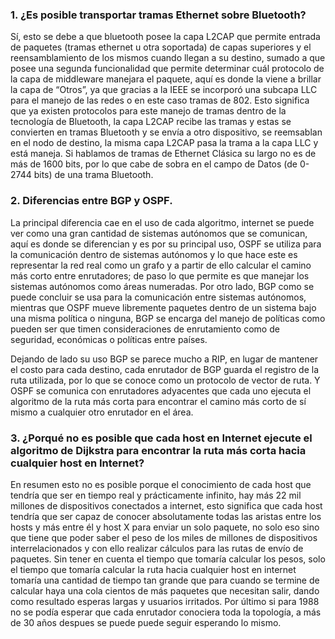 ### 1. ¿Es posible transportar tramas Ethernet sobre Bluetooth?
Sí, esto se debe a que bluetooth posee la capa L2CAP que permite entrada de paquetes (tramas ethernet u otra soportada) de capas superiores y el reensamblamiento de los mismos cuando llegan a su destino, sumado a que posee una segunda funcionalidad que permite determinar cuál protocolo de la capa de middleware manejara el paquete, aquí es donde la viene a brillar la capa de “Otros”, ya que gracias a la IEEE se incorporó una subcapa LLC para el manejo de las redes o en este caso tramas de 802. Esto significa que ya existen protocolos para este manejo de tramas dentro de la tecnología de Bluetooth, la capa L2CAP recibe las tramas y estas se convierten en tramas Bluetooth y se envía a otro dispositivo, se reemsablan en el nodo de destino, la misma capa L2CAP pasa la trama a la capa LLC y está maneja. Si hablamos de tramas de Ethernet Clásica su largo no es de más de 1600 bits, por lo que cabe de sobra en el campo de Datos (de 0-2744 bits) de una trama Bluetooth.

### 2. Diferencias entre BGP y OSPF.
La principal diferencia cae en el uso de cada algoritmo, internet se puede ver como una gran cantidad de sistemas autónomos que se comunican, aquí es donde se diferencian y es por su principal uso, OSPF se utiliza para la comunicación dentro de sistemas autónomos y lo que hace este es representar la red real como un grafo y a partir de ello calcular el camino más corto entre enrutadores; de paso lo que permite es que manejar los sistemas autónomos como áreas numeradas. Por otro lado, BGP como se puede concluir se usa para la comunicación entre sistemas autónomos, mientras que OSPF mueve libremente paquetes dentro de un sistema bajo una misma política o ninguna, BGP se encarga del manejo de políticas como pueden ser que timen consideraciones de enrutamiento como de seguridad, económicas o políticas entre países. 

Dejando de lado su uso BGP se parece mucho a RIP, en lugar de mantener el costo para cada destino, cada enrutador de BGP guarda el registro de la ruta utilizada, por lo que se conoce como un protocolo de vector de ruta. Y OSPF se comunica con enrutadores adyacentes que cada uno ejecuta el algoritmo de la ruta más corta para encontrar el camino más corto de sí mismo a cualquier otro enrutador en el área.

### 3. ¿Porqué no es posible que cada host en Internet ejecute el algoritmo de Dijkstra para encontrar la ruta más corta hacia cualquier host en Internet?
En resumen esto no es posible porque el conocimiento de cada host que tendría que ser en tiempo real y prácticamente infinito, hay más 22 mil millones de dispositivos conectados a internet, esto significa que cada host tendría que ser capaz de conocer absolutamente todas las aristas entre los hosts y más entre él y host X para enviar un solo paquete, no solo eso sino que tiene que poder saber el peso de los miles de millones de dispositivos interrelacionados y con ello realizar cálculos para las rutas de envío de paquetes. Sin tener en cuenta el tiempo que tomaría calcular los pesos, solo el tiempo que tomaría calcular la ruta hacia cualquier host en internet tomaría una cantidad de tiempo tan grande que para cuando se termine de calcular haya una cola cientos de más paquetes que necesitan salir, dando como resultado esperas largas y usuarios irritados. Por último si para 1988 no se podía esperar que cada enrutador conociera toda la topología, a más de 30 años despues se puede puede seguir esperando lo mismo.
